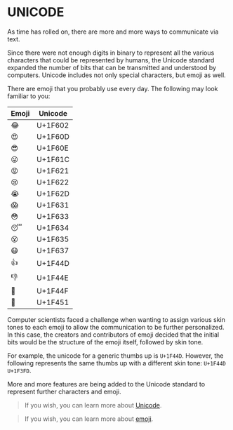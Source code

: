 # UNICODE

As time has rolled on, there are more and more ways to communicate via text.

Since there were not enough digits in binary to represent all the various characters that could be represented by humans, the Unicode standard expanded the number of bits that can be transmitted and understood by computers. Unicode includes not only special characters, but emoji as well.

There are emoji that you probably use every day. The following may look familiar to you:

| Emoji | Unicode |
|-------|---------|
| 😂    | U+1F602 | 
| 😍    | U+1F60D |
| 😎    | U+1F60E |
| 😜    | U+1F61C |
| 😡    | U+1F621 |
| 😢    | U+1F622 |
| 😭    | U+1F62D |
| 😱    | U+1F631 |
| 😳    | U+1F633 |
| 😴    | U+1F634 |
| 😵    | U+1F635 |
| 😷    | U+1F637 |
| 👍    | U+1F44D |
| 👎    | U+1F44E |
| 👏    | U+1F44F |
| 👑    | U+1F451 |


Computer scientists faced a challenge when wanting to assign various skin tones to each emoji to allow the communication to be further personalized. In this case, the creators and contributors of emoji decided that the initial bits would be the structure of the emoji itself, followed by skin tone.

For example, the unicode for a generic thumbs up is `U+1F44D`. However, the following represents the same thumbs up with a different skin tone: `U+1F44D` `U+1F3FD`.

More and more features are being added to the Unicode standard to represent further characters and emoji.

> If you wish, you can learn more about [Unicode](https://en.wikipedia.org/wiki/Unicode).

> If you wish, you can learn more about [emoji](https://en.wikipedia.org/wiki/Emoji).

